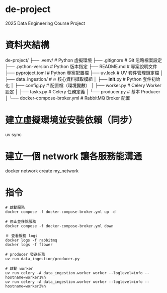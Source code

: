 # de-project
2025 Data Engineering Course Project


# 資料夾結構
de-project/
├── .venv/                                   # Python 虛擬環境
├── .gitignore                               # Git 忽略檔案設定
├── .python-version                          # Python 版本指定
├── README.md                                # 專案說明文件
├── pyproject.toml                           # Python 專案配置檔
├── uv.lock                                  # UV 套件管理鎖定檔
│
├── data_ingestion/                          # 🔥 核心資料擷取模組
│   ├── __init__.py                          # Python 套件初始化
│   ├── config.py                            # 配置檔（環境變數）
│   ├── worker.py                            # Celery Worker 設定
│   ├── tasks.py                             # Celery 任務定義
│   └── producer.py                          # 基本 Producer
│
└── docker-compose-broker.yml               # RabbitMQ Broker 配置


# 建立虛擬環境並安裝依賴（同步）
uv sync

# 建立一個 network 讓各服務能溝通
docker network create my_network

# 指令

```
# 啟動服務
docker compose -f docker-compose-broker.yml up -d

# 停止並移除服務
docker compose -f docker-compose-broker.yml down

＃ 查看服務 logs
docker logs -f rabbitmq
docker logs -f flower

# producer 發送任務
uv run data_ingestion/producer.py

# 啟動 worker
uv run celery -A data_ingestion.worker worker --loglevel=info --hostname=worker1%h
uv run celery -A data_ingestion.worker worker --loglevel=info --hostname=worker2%h


```